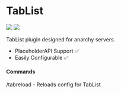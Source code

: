 # TabList
[![](https://img.shields.io/badge/contributions-welcome-brightgreen)](https://github.com/AnarchyPlugins/TabList) [![](https://img.shields.io/github/downloads/AnarchyPlugins/TabList/total)](https://github.com/AnarchyPlugins/TabList/releases)

TabList plugin designed for anarchy servers.

- PlaceholderAPI Support ✅
- Easily Configurable ✅

#### Commands
/tabreload - Reloads config for TabList